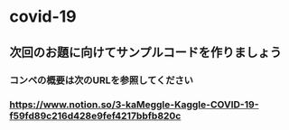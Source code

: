 #  covid-19
##   次回のお題に向けてサンプルコードを作りましょう

###  コンペの概要は次のURLを参照してください
###  https://www.notion.so/3-kaMeggle-Kaggle-COVID-19-f59fd89c216d428e9fef4217bbfb820c
